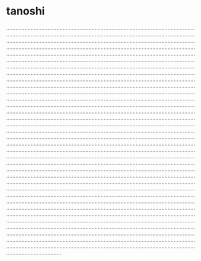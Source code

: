 # tanoshi

........................................................................................................................................................................................................................................................................................................................................................................................................................................................................................................................................................................................................................................................................................................................................................................................................................................................................................................................................................................................................................................................................................................................................................................................................................................................................................................................................................................................................................................................................................................................................................................................................................................................................................................................................................................................................................................................................................................................................................................................................................................................................................................................................................................................................................................................................................................................................................................................................................................................................................................................................................................................................................................................................................................................................................................................................................................................................................................................................................................................................................................................................................................................................................................................................................................................................................................................................................................................................................................................................................................................................................................................................................................................................................................................................................................................................................................................................................................................................................................................................................................................................................................................................................................................................................................................................................................................................................................................................................................................................................................................................................